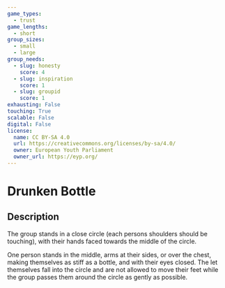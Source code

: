 ```yaml
---
game_types:
  - trust
game_lengths:
  - short
group_sizes:
  - small
  - large
group_needs:
  - slug: honesty
    score: 4
  - slug: inspiration
    score: 1
  - slug: groupid
    score: 1
exhausting: False
touching: True
scalable: False
digital: False
license:
  name: CC BY-SA 4.0
  url: https://creativecommons.org/licenses/by-sa/4.0/
  owner: European Youth Parliament
  owner_url: https://eyp.org/
---
```

# Drunken Bottle

## Description
The group stands in a close circle (each persons shoulders should be touching), with their hands faced towards the middle of the circle.

One person stands in the middle, arms at their sides, or over the chest, making themselves as stiff as a bottle, and with their eyes closed. The let themselves fall into the circle and are not allowed to move their feet while the group passes them around the circle as gently as possible.
